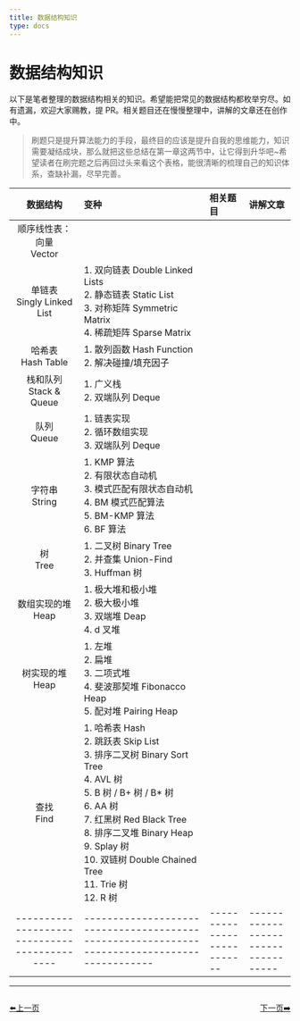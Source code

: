 ```yaml
---
title: 数据结构知识
type: docs
---
```


# 数据结构知识

以下是笔者整理的数据结构相关的知识。希望能把常见的数据结构都枚举穷尽。如有遗漏，欢迎大家赐教，提 PR。相关题目还在慢慢整理中，讲解的文章还在创作中。

> 刷题只是提升算法能力的手段，最终目的应该是提升自我的思维能力，知识需要凝结成块，那么就把这些总结在第一章这两节中，让它得到升华吧~希望读者在刷完题之后再回过头来看这个表格，能很清晰的梳理自己的知识体系，查缺补漏，尽早完善。

| 数据结构 | 变种 | 相关题目 | 讲解文章 | 
|:-------:|:-------|:------|:------|
|顺序线性表：向量 <br>Vector||||
|单链表<br>Singly Linked List|1. 双向链表 Double Linked Lists<br>2. 静态链表 Static List<br>3. 对称矩阵 Symmetric Matrix<br>4. 稀疏矩阵 Sparse Matrix|||
|哈希表<br>Hash Table|1. 散列函数 Hash Function<br>2. 解决碰撞/填充因子<br>|||
|栈和队列<br>Stack & Queue|1. 广义栈<br>2. 双端队列 Deque<br>|||
|队列<br>Queue|1. 链表实现<br>2. 循环数组实现<br>3. 双端队列 Deque|||
|字符串<br>String|1. KMP 算法<br>2. 有限状态自动机<br>3. 模式匹配有限状态自动机<br>4. BM 模式匹配算法<br>5. BM-KMP 算法<br>6. BF 算法|||
|树<br>Tree|1. 二叉树 Binary Tree<br>2. 并查集 Union-Find<br>3. Huffman 树|||
|数组实现的堆<br>Heap|1. 极大堆和极小堆<br>2. 极大极小堆<br>3. 双端堆 Deap<br>4. d 叉堆|||
|树实现的堆<br>Heap|1. 左堆<br>2. 扁堆<br>3. 二项式堆<br>4. 斐波那契堆 Fibonacco Heap<br>5. 配对堆 Pairing Heap|||
|查找<br>Find|1. 哈希表 Hash<br>2. 跳跃表 Skip List<br>3. 排序二叉树 Binary Sort Tree<br>4. AVL 树<br>5. B 树 / B+ 树 / B* 树<br>6. AA 树<br>7. 红黑树 Red Black Tree<br>8. 排序二叉堆 Binary Heap<br>9. Splay 树<br>10. 双链树 Double Chained Tree<br>11. Trie 树<br>12. R 树|||
|--------------------------------------------|--------------------------------------------------------------------------------------------|---------------------------|-----------------------------------|

----------------------------------------------

<div style="display: flex;justify-content: space-between;align-items: center;">
<p><a href="https://books.halfrost.com/leetcode/ChapterOne/#%E5%85%B3%E4%BA%8E%E4%BD%9C%E8%80%85">⬅️上一页</a></p>
<p><a href="https://books.halfrost.com/leetcode/ChapterOne/Algorithm/">下一页➡️</a></p>
</div>